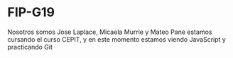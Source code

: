 # FIP-G19

Nosotros somos Jose Laplace, Micaela Murrie y Mateo Pane estamos cursando el curso CEPIT, y en este momento estamos viendo JavaScript y practicando Git
